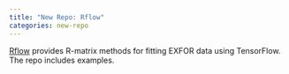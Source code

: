 ```yaml
---
title: "New Repo: Rflow"
categories: new-repo
---
```


[Rflow](https://github.com/LLNL/Rflow) provides R-matrix methods for fitting EXFOR data using TensorFlow. The repo includes examples.
